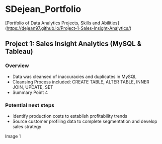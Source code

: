 # SDejean_Portfolio
[Portfolio of Data Analytics Projects, Skills and Abilities] (https://dejean97.github.io/Project-1-Sales-Insight-Analytics/)

## Project 1: Sales Insight Analytics (MySQL & Tableau)

### Overview

- Data was cleansed of inaccuracies and duplicates in MySQL
- Cleansing Process included: CREATE TABLE, ALTER TABLE, INNER JOIN, UPDATE, SET
- Summary Point 4


### Potential next steps
- Identify production costs to establish profitability trends 
- Source customer profiling data to complete segmentation and develop sales strategy

Image 1


